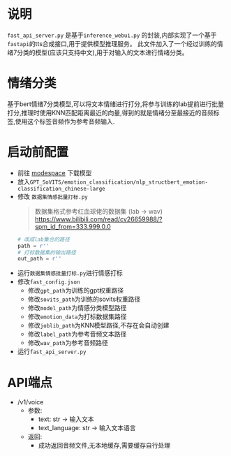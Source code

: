 # 说明
`fast_api_server.py` 是基于`inference_webui.py` 的封装,内部实现了一个基于`fastapi`的tts合成接口,用于提供模型推理服务。
此文件加入了一个经过训练的情绪7分类的模型(应该只支持中文),用于对输入的文本进行情绪分类。

# 情绪分类
基于bert情绪7分类模型,可以将文本情绪进行打分,将参与训练的lab提前进行批量打分,推理时使用KNN匹配距离最近的向量,得到的就是情绪分至最接近的音频标签,使用这个标签音频作为参考音频输入.

# 启动前配置
- 前往 [modespace](https://modelscope.cn/models/iic/nlp_structbert_emotion-classification_chinese-large/summary) 下载模型
- 放入`GPT_SoVITS/emotion_classification/nlp_structbert_emotion-classification_chinese-large`
- 修改 `数据集情感批量打标.py`
  > 数据集格式参考红血球佬的数据集 (lab -> wav)  
  > https://www.bilibili.com/read/cv26659988/?spm_id_from=333.999.0.0  
    ```python
    # 改成lab集合的路径
    path = r''
    # 打标数据集的输出路径
    out_path = r''
    ```
- 运行`数据集情感批量打标.py`进行情感打标
- 修改`fast_config.json`
  - 修改`gpt_path`为训练的gpt权重路径
  - 修改`sovits_path`为训练的sovits权重路径
  - 修改`model_path`为情感分类模型路径
  - 修改`emotion_data`为打标数据集路径
  - 修改`joblib_path`为KNN模型路径,不存在会自动创建
  - 修改`label_path`为参考音频文本路径
  - 修改`wav_path`为参考音频路径
- 运行`fast_api_server.py`

# API端点
- /v1/voice
  - 参数:
    - text: str -> 输入文本
    - text_language: str -> 输入文本语言
  - 返回:
    - 成功返回音频文件,无本地缓存,需要缓存自行处理